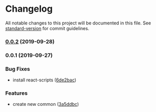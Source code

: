 # Changelog

All notable changes to this project will be documented in this file. See [standard-version](https://github.com/conventional-changelog/standard-version) for commit guidelines.

### [0.0.2](https://github.com/pea-team/pea-cli/compare/v0.0.1...v0.0.2) (2019-09-28)

### 0.0.1 (2019-09-27)


### Bug Fixes

* install react-scripts ([6de2bac](https://github.com/pea-team/pea-cli/commit/6de2bac))


### Features

* create new common ([3a5ddbc](https://github.com/pea-team/pea-cli/commit/3a5ddbc))
